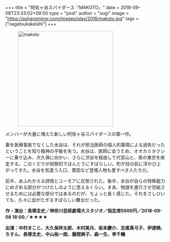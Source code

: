 +++
title = "阿佐ヶ谷スパイダース『MAKOTO』"
date = 2018-09-08T23:33:02+09:00
type = "post"
author = "sugi"
image = "https://asharpminor.com/images/play/2018/makoto.jpg"
tags = ["nagatsukakeishi"]
+++
<figure class="alignleft"><img src="/images/play/2018/makoto.jpg" alt="makoto" style="width: 300px !important;"></figure>

メンバーが大量に増えた新しい阿佐ヶ谷スパイダースの第一作。

妻を医療事故でなくした水谷は、それが担当医師の個人的事情による過失だったということを知り精神の平衡を失う。水谷は、医師に会うため、オオカミタクシーに乗り込み、大久保に向かい、さらに渋谷を経由して代官山と、夜の東京を疾走する。このくだりが祝祭的でほんとうにすばらしい。町が目の前に浮かび上がってきた。水谷を気遣う入口、栗田など登場人物も愛すべき人たちだ。

前半、あふれかえる詩情とユーモアに圧倒された。後半、水谷が自らの特殊能力にめざめる部分がつけたしのように思えるくらい。まあ、物語を進行させ完結させるためには必要な部分ではあるのだが、ちょっと長く感じた。それをさしひいても、久々に血がたぎるすばらしい舞台だった。

**作・演出：長塚圭史／神奈川芸術劇場大スタジオ／指定席5000円／2018-09-08 18:00／★★★★**

**出演：中村まこと、大久保祥太郎、木村美月、坂本慶介、志甫真弓子、伊達暁、ちすん、長塚圭史、中山祐一朗、藤間爽子、森一生、李千鶴**
